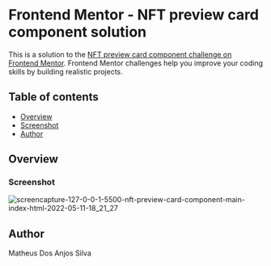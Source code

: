 # Frontend Mentor - NFT preview card component solution

This is a solution to the [NFT preview card component challenge on Frontend Mentor](https://www.frontendmentor.io/challenges/nft-preview-card-component-SbdUL_w0U). Frontend Mentor challenges help you improve your coding skills by building realistic projects. 

## Table of contents

- [Overview](#overview)
- [Screenshot](#screenshot)
- [Author](#author)



## Overview



### Screenshot

![screencapture-127-0-0-1-5500-nft-preview-card-component-main-index-html-2022-05-11-18_21_27](https://user-images.githubusercontent.com/103960040/167949962-5f525829-f001-4769-8370-a3ebdad790cb.png)

## Author

Matheus Dos Anjos Silva
